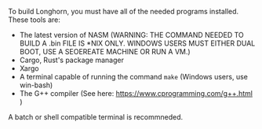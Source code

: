 To build Longhorn, you must have all of the needed programs installed. These tools are:

 - The latest version of NASM (WARNING: THE COMMAND NEEDED TO BUILD A .bin FILE IS *NIX ONLY. WINDOWS USERS MUST EITHER DUAL BOOT, USE A SEOEREATE MACHINE OR RUN A VM.)
 - Cargo, Rust's package manager
 - Xargo
 - A terminal capable of running the command `make` (Windows users, use win-bash)
 - The G++ compiler (See here: https://www.cprogramming.com/g++.html )
 
A batch or shell compatible terminal is recommneded.

